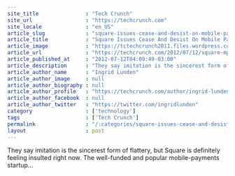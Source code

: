 ```yaml
---
site_title               : "Tech Crunch"
site_url                 : "https://techcrunch.com"
site_locale              : "en_US"
article_slug             : "square-issues-cease-and-desist-on-mobile-payment-competitor-mpowa-hands-off-our-hands-picture"
article_title            : "Square Issues Cease And Desist On Mobile Payment Competitor mPowa: Hands Off Our Hands Picture"
article_image            : "https://tctechcrunch2011.files.wordpress.com/2012/07/screen-shot-2012-07-12-at-11-56-57.png?w=593&h=342&crop=1"
article_url              : "https://techcrunch.com/2012/07/12/square-mpowa-trademark-legal/"
article_published_at     : "2012-07-12T04:09:49-03:00"
article_description      : "They say imitation is the sincerest form of flattery, but Square is definitely feeling insulted right now. The well-funded and popular mobile-payments startup..."
article_author_name      : "Ingrid Lunden"
article_author_image     : null
article_author_biography : null
article_author_profile   : "https://techcrunch.com/author/ingrid-lunden/"
article_author_facebook  : null
article_author_twitter   : "https://twitter.com/ingridlunden"
category                 : ['technology']
tags                     : ['Tech Crunch']
permalink                : "/:categories/square-issues-cease-and-desist-on-mobile-payment-competitor-mpowa-hands-off-our-hands-picture/"
layout                   : post
---
```


They say imitation is the sincerest form of flattery, but Square is definitely feeling insulted right now. The well-funded and popular mobile-payments startup...
